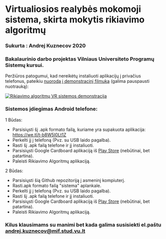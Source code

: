 # Virtualiosios realybės mokomoji sistema, skirta mokytis rikiavimo algoritmų

### Sukurta : Andrej Kuznecov 2020
### Bakalaurinio darbo projektas Vilniaus Universiteto Programų Sistemų kursui. 

Peržiūros patogumui, kad nereikėtų instaliuoti aplikacijų į privačius telefonus, pateikiu [nuorodą į demonstracinį filmuką](https://www.youtube.com/watch?v=bwiKanbV3K0&feature=youtu.be) (galima pauspausti nuotrauką):

[![Rikiavimo algoritmų VR sistemos demonstracija](https://img.youtube.com/vi/bwiKanbV3K0/0.jpg)](https://www.youtube.com/watch?v=bwiKanbV3K0&feature=youtu.be)

### Sistemos įdiegimas Android telefone:
1 Būdas: 
- Parsisiųsti šį .apk formato failą, kuriame yra supakuota aplikacija: https://we.tl/t-b8W5I0Lt1Z
- Perkelti jį į telefoną (Pvz. su USB laido pagalba).
- Rasti šį .apk failą telefone ir jį instaliuoti.
- Parsisiųsti Google Cardboard aplikaciją iš [Play Store](https://play.google.com/store/apps/details?id=com.google.samples.apps.cardboarddemo&hl=lt) (nebūtinai, bet patartina).
- Paleisti Rikiavimo Algoritmų aplikaciją.

2 Būdas: 
- Parsisiųsti šią Github repozitoriją į asmeninį kompiuterį.
- Rasti.apk formato failą "sistema" aplankale.
- Perkelti jį į telefoną (Pvz. su USB laido pagalba).
- Rasti šį .apk failą telefone ir jį instaliuoti.
- Parsisiųsti Google Cardboard aplikaciją iš [Play Store](https://play.google.com/store/apps/details?id=com.google.samples.apps.cardboarddemo&hl=lt) (nebūtinai, bet patartina).
- Paleisti Rikiavimo Algoritmų aplikaciją.

### Kilus klausimams su manimi bet kada galima susisiekti el.paštu andrej.kuznecov@mif.stud.vu.lt
